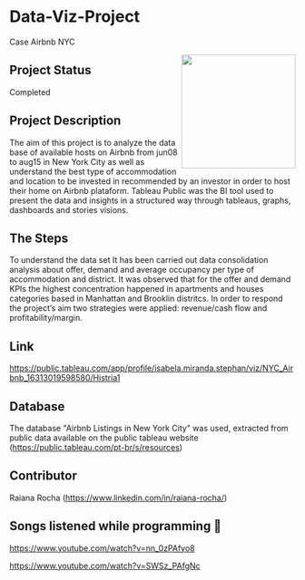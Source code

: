 # Data-Viz-Project
 Case Airbnb NYC
 
<img align="right" src="https://portuguessemmisterio.files.wordpress.com/2016/06/nova-york.jpg?w=336&h=223" alt="" width="201" height="201" />

## Project Status

Completed

## Project Description
The aim of this project is to analyze the data base of available hosts on Airbnb from jun08 to aug15 in New York City as well as understand the best type of accommodation and location to be invested in recommended by an investor in order to host their home on Airbnb plataform. Tableau Public was the BI tool used to present the data and insights in a structured way through tableaus, graphs, dashboards and stories visions.

## The Steps
To understand the data set It has been carried out data consolidation analysis about offer, demand and average occupancy per type of accommodation and district.  It was observed that for the offer and demand KPIs the highest concentration happened in apartments and houses categories based in Manhattan and Brooklin distritcs. In order to respond the project’s aim two strategies were applied: revenue/cash flow and profitability/margin. 

## Link
https://public.tableau.com/app/profile/isabela.miranda.stephan/viz/NYC_Airbnb_16313019598580/Histria1

## Database
The database "Airbnb Listings in New York City" was used, extracted from public data available on the public tableau website (https://public.tableau.com/pt-br/s/resources)

## Contributor
Raiana Rocha (https://www.linkedin.com/in/raiana-rocha/)

## Songs listened while programming 🎼
https://www.youtube.com/watch?v=nn_0zPAfyo8

https://www.youtube.com/watch?v=SWSz_PAfgNc

